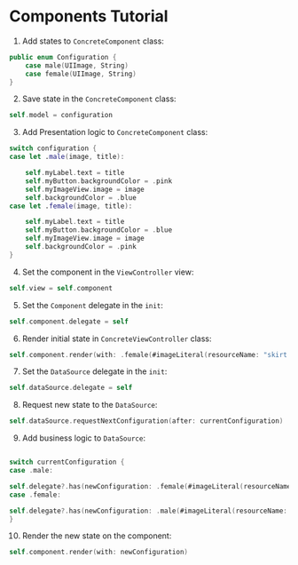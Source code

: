 # Components Tutorial

1. Add states to `ConcreteComponent` class:

```swift
public enum Configuration {
    case male(UIImage, String)
    case female(UIImage, String)
}
```

2. Save state in the `ConcreteComponent` class:

```swift
self.model = configuration
```

3. Add Presentation logic to `ConcreteComponent` class:

```swift
switch configuration {
case let .male(image, title):

    self.myLabel.text = title
    self.myButton.backgroundColor = .pink
    self.myImageView.image = image
    self.backgroundColor = .blue
case let .female(image, title):

    self.myLabel.text = title
    self.myButton.backgroundColor = .blue
    self.myImageView.image = image
    self.backgroundColor = .pink
}
```

4. Set the component in the `ViewController` view:

```swift
self.view = self.component
```

5. Set the `Component` delegate in the `init`:

```swift
self.component.delegate = self
```

6. Render initial state in `ConcreteViewController` class:

```swift
self.component.render(with: .female(#imageLiteral(resourceName: "skirt.jpg"), "Skirt"))
```

7. Set the `DataSource` delegate in the `init`:

```swift
self.dataSource.delegate = self
```

8. Request new state to the `DataSource`:

```swift
self.dataSource.requestNextConfiguration(after: currentConfiguration)
```

9. Add business logic to `DataSource`:

```swift

switch currentConfiguration {
case .male:

self.delegate?.has(newConfiguration: .female(#imageLiteral(resourceName: "skirt.jpg"), "Skirt"), in: self)
case .female:

self.delegate?.has(newConfiguration: .male(#imageLiteral(resourceName: "shorts.jpeg"), "Shorts"), in: self)
}
```

10. Render the new state on the component:

```swift
self.component.render(with: newConfiguration)
```
